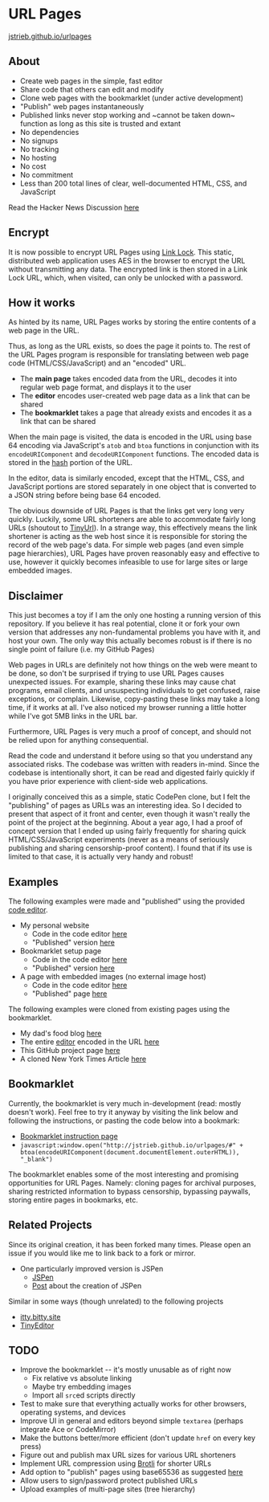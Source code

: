 # URL Pages

[jstrieb.github.io/urlpages](http://jstrieb.github.io/urlpages)

## About

- Create web pages in the simple, fast editor
- Share code that others can edit and modify
- Clone web pages with the bookmarklet (under active development)
- "Publish" web pages instantaneously
- Published links never stop working and ~cannot be taken down~ function as long as this site is trusted and extant
- No dependencies
- No signups
- No tracking
- No hosting
- No cost
- No commitment
- Less than 200 total lines of clear, well-documented HTML, CSS, and JavaScript

Read the Hacker News Discussion [here](https://news.ycombinator.com/item?id=20317840)


## Encrypt

It is now possible to encrypt URL Pages using [Link Lock](https://github.com/jstrieb/link-lock). This static, distributed web application uses AES in the browser to encrypt the URL without transmitting any data. The encrypted link is then stored in a Link Lock URL, which, when visited, can only be unlocked with a password.


## How it works

As hinted by its name, URL Pages works by storing the entire contents of a web page in the URL.

Thus, as long as the URL exists, so does the page it points to. The rest of the URL Pages program is responsible for translating between web page code (HTML/CSS/JavaScript) and an "encoded" URL.

- The **main page** takes encoded data from the URL, decodes it into regular web page format, and displays it to the user
- The **editor** encodes user-created web page data as a link that can be shared
- The **bookmarklet** takes a page that already exists and encodes it as a link that can be shared

When the main page is visited, the data is encoded in the URL using base 64 encoding via JavaScript's `atob` and `btoa` functions in conjunction with its `encodeURIComponent` and `decodeURIComponent` functions. The encoded data is stored in the [hash](https://developer.mozilla.org/en-US/docs/Web/API/URL/hash#Examples) portion of the URL.

In the editor, data is similarly encoded, except that the HTML, CSS, and JavaScript portions are stored separately in one object that is converted to a JSON string before being base 64 encoded.

The obvious downside of URL Pages is that the links get very long very quickly. Luckily, some URL shorteners are able to accommodate fairly long URLs (shoutout to [TinyUrl](http://tinyurl.com)). In a strange way, this effectively means the link shortener is acting as the web host since it is responsible for storing the record of the web page's data. For simple web pages (and even simple page hierarchies), URL Pages have proven reasonably easy and effective to use, however it quickly becomes infeasible to use for large sites or large embedded images.


## Disclaimer

This just becomes a toy if I am the only one hosting a running version of this repository. If you believe it has real potential, clone it or fork your own version that addresses any non-fundamental problems you have with it, and host your own. The only way this actually becomes robust is if there is no single point of failure (i.e. my GitHub Pages)

Web pages in URLs are definitely not how things on the web were meant to be done, so don't be surprised if trying to use URL Pages causes unexpected issues. For example, sharing these links may cause chat programs, email clients, and unsuspecting individuals to get confused, raise exceptions, or complain. Likewise, copy-pasting these links may take a long time, if it works at all. I've also noticed my browser running a little hotter while I've got 5MB links in the URL bar.

Furthermore, URL Pages is very much a proof of concept, and should not be relied upon for anything consequential.

Read the code and understand it before using so that you understand any associated risks. The codebase was written with readers in-mind. Since the codebase is intentionally short, it can be read and digested fairly quickly if you have prior experience with client-side web applications.

I originally conceived this as a simple, static CodePen clone, but I felt the "publishing" of pages as URLs was an interesting idea. So I decided to present that aspect of it front and center, even though it wasn't really the point of the project at the beginning. About a year ago, I had a proof of concept version that I ended up using fairly frequently for sharing quick HTML/CSS/JavaScript experiments (never as a means of seriously publishing and sharing censorship-proof content). I found that if its use is limited to that case, it is actually very handy and robust!


## Examples

The following examples were made and "published" using the provided [code editor](http://jstrieb.github.io/urlpages/editor).

- My personal website
    - Code in the code editor [here](https://tinyurl.com/y64dmsqm)
    - "Published" version [here](https://tinyurl.com/y5mpq8zh)
- Bookmarklet setup page
    - Code in the code editor [here](http://tinyurl.com/y6rrrlnm)
    - "Published" version [here](http://tinyurl.com/y5khpxpt)
- A page with embedded images (no external image host)
    - Code in the code editor [here](http://jstrieb.github.io/urlpages/examples/embed-code.html)
    - "Published" page [here](http://jstrieb.github.io/urlpages/examples/embed-page.html)

The following examples were cloned from existing pages using the bookmarklet.

- My dad's food blog [here](http://jstrieb.github.io/urlpages/examples/food-blog.html)
- The entire [editor](http://jstrieb.github.io/urlpages/editor) encoded in the URL [here](https://tinyurl.com/y62y9abz)
- This GitHub project page [here](http://jstrieb.github.io/urlpages/examples/project-page.html)
- A cloned New York Times Article [here](http://jstrieb.github.io/urlpages/examples/nyt.html)


## Bookmarklet

Currently, the bookmarklet is very much in-development (read: mostly doesn't work). Feel free to try it anyway by visiting the link below and following the instructions, or pasting the code below into a bookmark:
- [Bookmarklet instruction page](http://tinyurl.com/y5khpxpt)
- `javascript:window.open("http://jstrieb.github.io/urlpages/#" + btoa(encodeURIComponent(document.documentElement.outerHTML)), "_blank")`

The bookmarklet enables some of the most interesting and promising opportunities for URL Pages. Namely: cloning pages for archival purposes, sharing restricted information to bypass censorship, bypassing paywalls, storing entire pages in bookmarks, etc.

## Related Projects

Since its original creation, it has been forked many times. Please open an issue if you would like me to link back to a fork or mirror.
- One particularly improved version is JSPen
    - [JSPen](http://jspen.co)
    - [Post](https://medium.com/swlh/creating-jspen-a-codepen-like-editor-that-stores-pages-in-urls-b163934f06c8) about the creation of JSPen

Similar in some ways (though unrelated) to the following projects
- [itty.bitty.site](https://github.com/alcor/itty-bitty)
- [TinyEditor](https://github.com/umpox/TinyEditor)


## TODO

- Improve the bookmarklet -- it's mostly unusable as of right now
    - Fix relative vs absolute linking
    - Maybe try embedding images
    - Import all `src`ed scripts directly
- Test to make sure that everything actually works for other browsers, operating systems, and devices
- Improve UI in general and editors beyond simple `textarea` (perhaps integrate Ace or CodeMirror)
- Make the buttons better/more efficient (don't update `href` on every key press)
- Figure out and publish max URL sizes for various URL shorteners
- Implement URL compression using [Brotli](https://en.wikipedia.org/wiki/Brotli) for shorter URLs
- Add option to "publish" pages using base65536 as suggested [here](https://github.com/jstrieb/urlpages/issues/5)
- Allow users to sign/password protect published URLs
- Upload examples of multi-page sites (tree hierarchy)
